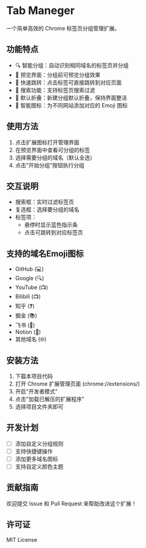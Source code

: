 # Tab Maneger

一个简单高效的 Chrome 标签页分组管理扩展。

## 功能特点

- 🔍 智能分组：自动识别相同域名的标签页并分组
- 👀 预览界面：分组前可预览分组效果
- 🎯 快速跳转：点击标签可直接跳转到对应页面
- 🔎 搜索功能：支持标签页搜索过滤
- 📌 默认折叠：新建分组默认折叠，保持界面整洁
- 🎨 智能图标：为不同网站添加对应的 Emoji 图标

## 使用方法

1. 点击扩展图标打开管理界面
2. 在预览界面中查看可分组的标签
3. 选择需要分组的域名（默认全选）
4. 点击"开始分组"按钮执行分组

## 交互说明

- 搜索框：实时过滤标签页
- 复选框：选择要分组的域名
- 标签项：
  - 悬停时显示蓝色指示条
  - 点击可跳转到对应标签页

## 支持的域名Emoji图标

- GitHub (💻)
- Google (🔍)
- YouTube (📺)
- Bilibili (📺)
- 知乎 (❓)
- 掘金 (📚)
- 飞书 (📝)
- Notion (📔)
- 其他域名 (🌐)

## 安装方法

1. 下载本项目代码
2. 打开 Chrome 扩展管理页面 (chrome://extensions/)
3. 开启"开发者模式"
4. 点击"加载已解压的扩展程序"
5. 选择项目文件夹即可

## 开发计划

- [ ] 添加自定义分组规则
- [ ] 支持快捷键操作
- [ ] 添加更多域名图标
- [ ] 支持自定义颜色主题

## 贡献指南

欢迎提交 Issue 和 Pull Request 来帮助改进这个扩展！

## 许可证

MIT License
